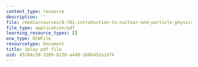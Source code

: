 ```yaml
---
content_type: resource
description: ''
file: /media/courses/8-701-introduction-to-nuclear-and-particle-physics-fall-2020/45284c2032098236a440168b452a1d74_HnRoq5Pc8Z4.pdf
file_type: application/pdf
learning_resource_types: []
ocw_type: OCWFile
resourcetype: Document
title: 3play pdf file
uid: 45284c20-3209-8236-a440-168b452a1d74
---
```

